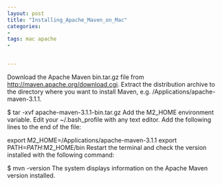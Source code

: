 ```yaml
---
layout: post
title: "Installing_Apache_Maven_on_Mac"
categories:
- 
tags: mac apache
- 


---
```

Download the Apache Maven bin.tar.gz file from http://maven.apache.org/download.cgi.
Extract the distribution archive to the directory where you want to install Maven, e.g. /Applications/apache-maven-3.1.1.

$ tar -xvf apache-maven-3.1.1-bin.tar.gz
Add the M2_HOME environment variable. Edit your ~/.bash_profile with any text editor. Add the following lines to the end of the file:

export M2_HOME=/Applications/apache-maven-3.1.1
export PATH=$PATH:$M2_HOME/bin
Restart the terminal and check the version installed with the following command:

$ mvn -version
The system displays information on the Apache Maven version installed.

